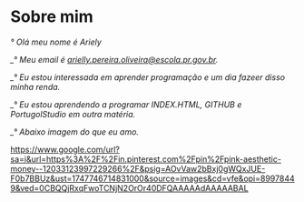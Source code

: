 # Sobre mim
*_° Olá meu nome é Ariely_*

*_° Meu email é arielly.pereira.oliveira@escola.pr.gov.br.*

*_° Eu estou interessada em aprender programação e um dia fazeer disso minha renda.*

*_° Eu estou aprendendo a programar INDEX.HTML, GITHUB e PortugolStudio em outra matéria.*

*_° Abaixo imagem do que eu amo.*

https://www.google.com/url?sa=i&url=https%3A%2F%2Fin.pinterest.com%2Fpin%2Fpink-aesthetic-money--12033123997229266%2F&psig=AOvVaw2bBxj0gWQxJUE-F0b7BBUz&ust=1747746714831000&source=images&cd=vfe&opi=89978449&ved=0CBQQjRxqFwoTCNjN2OrOr40DFQAAAAAdAAAAABAL

